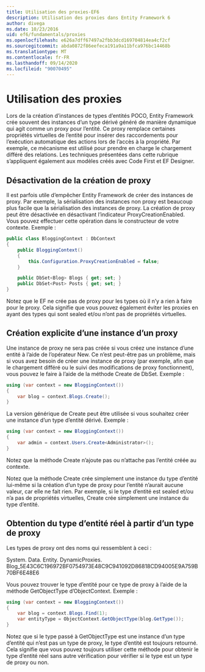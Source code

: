 ```yaml
---
title: Utilisation des proxies-EF6
description: Utilisation des proxies dans Entity Framework 6
author: divega
ms.date: 10/23/2016
uid: ef6/fundamentals/proxies
ms.openlocfilehash: e626a7dff67497a2fbb3dcd169704814ea4cf2cf
ms.sourcegitcommit: abda0872f86eefeca191a9a11bfca976bc14468b
ms.translationtype: MT
ms.contentlocale: fr-FR
ms.lasthandoff: 09/14/2020
ms.locfileid: "90070495"
---
```

# <a name="working-with-proxies"></a>Utilisation des proxies
Lors de la création d’instances de types d’entités POCO, Entity Framework crée souvent des instances d’un type dérivé généré de manière dynamique qui agit comme un proxy pour l’entité. Ce proxy remplace certaines propriétés virtuelles de l’entité pour insérer des raccordements pour l’exécution automatique des actions lors de l’accès à la propriété. Par exemple, ce mécanisme est utilisé pour prendre en charge le chargement différé des relations. Les techniques présentées dans cette rubrique s’appliquent également aux modèles créés avec Code First et EF Designer.  

## <a name="disabling-proxy-creation"></a>Désactivation de la création de proxy  

Il est parfois utile d’empêcher Entity Framework de créer des instances de proxy. Par exemple, la sérialisation des instances non proxy est beaucoup plus facile que la sérialisation des instances de proxy. La création de proxy peut être désactivée en désactivant l’indicateur ProxyCreationEnabled. Vous pouvez effectuer cette opération dans le constructeur de votre contexte. Exemple :  

``` csharp
public class BloggingContext : DbContext
{
    public BloggingContext()
    {
        this.Configuration.ProxyCreationEnabled = false;
    }  

    public DbSet<Blog> Blogs { get; set; }
    public DbSet<Post> Posts { get; set; }
}
```  

Notez que le EF ne crée pas de proxy pour les types où il n’y a rien à faire pour le proxy. Cela signifie que vous pouvez également éviter les proxies en ayant des types qui sont sealed et/ou n’ont pas de propriétés virtuelles.  

## <a name="explicitly-creating-an-instance-of-a-proxy"></a>Création explicite d’une instance d’un proxy  

Une instance de proxy ne sera pas créée si vous créez une instance d’une entité à l’aide de l’opérateur New. Ce n’est peut-être pas un problème, mais si vous avez besoin de créer une instance de proxy (par exemple, afin que le chargement différé ou le suivi des modifications de proxy fonctionnent), vous pouvez le faire à l’aide de la méthode Create de DbSet. Exemple :  

``` csharp
using (var context = new BloggingContext())
{
    var blog = context.Blogs.Create();
}
```  

La version générique de Create peut être utilisée si vous souhaitez créer une instance d’un type d’entité dérivé. Exemple :  

``` csharp
using (var context = new BloggingContext())
{
    var admin = context.Users.Create<Administrator>();
}
```  

Notez que la méthode Create n’ajoute pas ou n’attache pas l’entité créée au contexte.  

Notez que la méthode Create crée simplement une instance du type d’entité lui-même si la création d’un type de proxy pour l’entité n’aurait aucune valeur, car elle ne fait rien. Par exemple, si le type d’entité est sealed et/ou n’a pas de propriétés virtuelles, Create crée simplement une instance du type d’entité.  

## <a name="getting-the-actual-entity-type-from-a-proxy-type"></a>Obtention du type d’entité réel à partir d’un type de proxy  

Les types de proxy ont des noms qui ressemblent à ceci :  

System. Data. Entity. DynamicProxies. Blog_5E43C6C196972BF0754973E48C9C941092D86818CD94005E9A759B70BF6E48E6  

Vous pouvez trouver le type d’entité pour ce type de proxy à l’aide de la méthode GetObjectType d’ObjectContext. Exemple :  

``` csharp
using (var context = new BloggingContext())
{
    var blog = context.Blogs.Find(1);
    var entityType = ObjectContext.GetObjectType(blog.GetType());
}
```  

Notez que si le type passé à GetObjectType est une instance d’un type d’entité qui n’est pas un type de proxy, le type d’entité est toujours retourné. Cela signifie que vous pouvez toujours utiliser cette méthode pour obtenir le type d’entité réel sans autre vérification pour vérifier si le type est un type de proxy ou non.  
